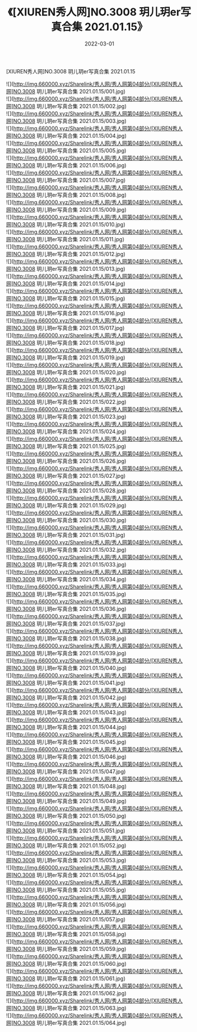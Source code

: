﻿---
layout: post
title:  《[XIUREN秀人网]NO.3008 玥儿玥er写真合集 2021.01.15》
date:   2022-03-01
img: http://img.660000.xyz/Sharelink/秀人网/秀人网第04部分/[XIUREN秀人网]NO.3008 玥儿玥er写真合集 2021.01.15/000.jpg
categories: [美女, 清纯, 唯美]
---

[XIUREN秀人网]NO.3008 玥儿玥er写真合集 2021.01.15

 ![](http://img.660000.xyz/Sharelink/秀人网/秀人网第04部分/[XIUREN秀人网]NO.3008 玥儿玥er写真合集 2021.01.15/001.jpg) <br>![](http://img.660000.xyz/Sharelink/秀人网/秀人网第04部分/[XIUREN秀人网]NO.3008 玥儿玥er写真合集 2021.01.15/002.jpg) <br>![](http://img.660000.xyz/Sharelink/秀人网/秀人网第04部分/[XIUREN秀人网]NO.3008 玥儿玥er写真合集 2021.01.15/003.jpg) <br>![](http://img.660000.xyz/Sharelink/秀人网/秀人网第04部分/[XIUREN秀人网]NO.3008 玥儿玥er写真合集 2021.01.15/004.jpg) <br>![](http://img.660000.xyz/Sharelink/秀人网/秀人网第04部分/[XIUREN秀人网]NO.3008 玥儿玥er写真合集 2021.01.15/005.jpg) <br>![](http://img.660000.xyz/Sharelink/秀人网/秀人网第04部分/[XIUREN秀人网]NO.3008 玥儿玥er写真合集 2021.01.15/006.jpg) <br>![](http://img.660000.xyz/Sharelink/秀人网/秀人网第04部分/[XIUREN秀人网]NO.3008 玥儿玥er写真合集 2021.01.15/007.jpg) <br>![](http://img.660000.xyz/Sharelink/秀人网/秀人网第04部分/[XIUREN秀人网]NO.3008 玥儿玥er写真合集 2021.01.15/008.jpg) <br>![](http://img.660000.xyz/Sharelink/秀人网/秀人网第04部分/[XIUREN秀人网]NO.3008 玥儿玥er写真合集 2021.01.15/009.jpg) <br>![](http://img.660000.xyz/Sharelink/秀人网/秀人网第04部分/[XIUREN秀人网]NO.3008 玥儿玥er写真合集 2021.01.15/010.jpg) <br>![](http://img.660000.xyz/Sharelink/秀人网/秀人网第04部分/[XIUREN秀人网]NO.3008 玥儿玥er写真合集 2021.01.15/011.jpg) <br>![](http://img.660000.xyz/Sharelink/秀人网/秀人网第04部分/[XIUREN秀人网]NO.3008 玥儿玥er写真合集 2021.01.15/012.jpg) <br>![](http://img.660000.xyz/Sharelink/秀人网/秀人网第04部分/[XIUREN秀人网]NO.3008 玥儿玥er写真合集 2021.01.15/013.jpg) <br>![](http://img.660000.xyz/Sharelink/秀人网/秀人网第04部分/[XIUREN秀人网]NO.3008 玥儿玥er写真合集 2021.01.15/014.jpg) <br>![](http://img.660000.xyz/Sharelink/秀人网/秀人网第04部分/[XIUREN秀人网]NO.3008 玥儿玥er写真合集 2021.01.15/015.jpg) <br>![](http://img.660000.xyz/Sharelink/秀人网/秀人网第04部分/[XIUREN秀人网]NO.3008 玥儿玥er写真合集 2021.01.15/016.jpg) <br>![](http://img.660000.xyz/Sharelink/秀人网/秀人网第04部分/[XIUREN秀人网]NO.3008 玥儿玥er写真合集 2021.01.15/017.jpg) <br>![](http://img.660000.xyz/Sharelink/秀人网/秀人网第04部分/[XIUREN秀人网]NO.3008 玥儿玥er写真合集 2021.01.15/018.jpg) <br>![](http://img.660000.xyz/Sharelink/秀人网/秀人网第04部分/[XIUREN秀人网]NO.3008 玥儿玥er写真合集 2021.01.15/019.jpg) <br>![](http://img.660000.xyz/Sharelink/秀人网/秀人网第04部分/[XIUREN秀人网]NO.3008 玥儿玥er写真合集 2021.01.15/020.jpg) <br>![](http://img.660000.xyz/Sharelink/秀人网/秀人网第04部分/[XIUREN秀人网]NO.3008 玥儿玥er写真合集 2021.01.15/021.jpg) <br>![](http://img.660000.xyz/Sharelink/秀人网/秀人网第04部分/[XIUREN秀人网]NO.3008 玥儿玥er写真合集 2021.01.15/022.jpg) <br>![](http://img.660000.xyz/Sharelink/秀人网/秀人网第04部分/[XIUREN秀人网]NO.3008 玥儿玥er写真合集 2021.01.15/023.jpg) <br>![](http://img.660000.xyz/Sharelink/秀人网/秀人网第04部分/[XIUREN秀人网]NO.3008 玥儿玥er写真合集 2021.01.15/024.jpg) <br>![](http://img.660000.xyz/Sharelink/秀人网/秀人网第04部分/[XIUREN秀人网]NO.3008 玥儿玥er写真合集 2021.01.15/025.jpg) <br>![](http://img.660000.xyz/Sharelink/秀人网/秀人网第04部分/[XIUREN秀人网]NO.3008 玥儿玥er写真合集 2021.01.15/026.jpg) <br>![](http://img.660000.xyz/Sharelink/秀人网/秀人网第04部分/[XIUREN秀人网]NO.3008 玥儿玥er写真合集 2021.01.15/027.jpg) <br>![](http://img.660000.xyz/Sharelink/秀人网/秀人网第04部分/[XIUREN秀人网]NO.3008 玥儿玥er写真合集 2021.01.15/028.jpg) <br>![](http://img.660000.xyz/Sharelink/秀人网/秀人网第04部分/[XIUREN秀人网]NO.3008 玥儿玥er写真合集 2021.01.15/029.jpg) <br>![](http://img.660000.xyz/Sharelink/秀人网/秀人网第04部分/[XIUREN秀人网]NO.3008 玥儿玥er写真合集 2021.01.15/030.jpg) <br>![](http://img.660000.xyz/Sharelink/秀人网/秀人网第04部分/[XIUREN秀人网]NO.3008 玥儿玥er写真合集 2021.01.15/031.jpg) <br>![](http://img.660000.xyz/Sharelink/秀人网/秀人网第04部分/[XIUREN秀人网]NO.3008 玥儿玥er写真合集 2021.01.15/032.jpg) <br>![](http://img.660000.xyz/Sharelink/秀人网/秀人网第04部分/[XIUREN秀人网]NO.3008 玥儿玥er写真合集 2021.01.15/033.jpg) <br>![](http://img.660000.xyz/Sharelink/秀人网/秀人网第04部分/[XIUREN秀人网]NO.3008 玥儿玥er写真合集 2021.01.15/034.jpg) <br>![](http://img.660000.xyz/Sharelink/秀人网/秀人网第04部分/[XIUREN秀人网]NO.3008 玥儿玥er写真合集 2021.01.15/035.jpg) <br>![](http://img.660000.xyz/Sharelink/秀人网/秀人网第04部分/[XIUREN秀人网]NO.3008 玥儿玥er写真合集 2021.01.15/036.jpg) <br>![](http://img.660000.xyz/Sharelink/秀人网/秀人网第04部分/[XIUREN秀人网]NO.3008 玥儿玥er写真合集 2021.01.15/037.jpg) <br>![](http://img.660000.xyz/Sharelink/秀人网/秀人网第04部分/[XIUREN秀人网]NO.3008 玥儿玥er写真合集 2021.01.15/038.jpg) <br>![](http://img.660000.xyz/Sharelink/秀人网/秀人网第04部分/[XIUREN秀人网]NO.3008 玥儿玥er写真合集 2021.01.15/039.jpg) <br>![](http://img.660000.xyz/Sharelink/秀人网/秀人网第04部分/[XIUREN秀人网]NO.3008 玥儿玥er写真合集 2021.01.15/040.jpg) <br>![](http://img.660000.xyz/Sharelink/秀人网/秀人网第04部分/[XIUREN秀人网]NO.3008 玥儿玥er写真合集 2021.01.15/041.jpg) <br>![](http://img.660000.xyz/Sharelink/秀人网/秀人网第04部分/[XIUREN秀人网]NO.3008 玥儿玥er写真合集 2021.01.15/042.jpg) <br>![](http://img.660000.xyz/Sharelink/秀人网/秀人网第04部分/[XIUREN秀人网]NO.3008 玥儿玥er写真合集 2021.01.15/043.jpg) <br>![](http://img.660000.xyz/Sharelink/秀人网/秀人网第04部分/[XIUREN秀人网]NO.3008 玥儿玥er写真合集 2021.01.15/044.jpg) <br>![](http://img.660000.xyz/Sharelink/秀人网/秀人网第04部分/[XIUREN秀人网]NO.3008 玥儿玥er写真合集 2021.01.15/045.jpg) <br>![](http://img.660000.xyz/Sharelink/秀人网/秀人网第04部分/[XIUREN秀人网]NO.3008 玥儿玥er写真合集 2021.01.15/046.jpg) <br>![](http://img.660000.xyz/Sharelink/秀人网/秀人网第04部分/[XIUREN秀人网]NO.3008 玥儿玥er写真合集 2021.01.15/047.jpg) <br>![](http://img.660000.xyz/Sharelink/秀人网/秀人网第04部分/[XIUREN秀人网]NO.3008 玥儿玥er写真合集 2021.01.15/048.jpg) <br>![](http://img.660000.xyz/Sharelink/秀人网/秀人网第04部分/[XIUREN秀人网]NO.3008 玥儿玥er写真合集 2021.01.15/049.jpg) <br>![](http://img.660000.xyz/Sharelink/秀人网/秀人网第04部分/[XIUREN秀人网]NO.3008 玥儿玥er写真合集 2021.01.15/050.jpg) <br>![](http://img.660000.xyz/Sharelink/秀人网/秀人网第04部分/[XIUREN秀人网]NO.3008 玥儿玥er写真合集 2021.01.15/051.jpg) <br>![](http://img.660000.xyz/Sharelink/秀人网/秀人网第04部分/[XIUREN秀人网]NO.3008 玥儿玥er写真合集 2021.01.15/052.jpg) <br>![](http://img.660000.xyz/Sharelink/秀人网/秀人网第04部分/[XIUREN秀人网]NO.3008 玥儿玥er写真合集 2021.01.15/053.jpg) <br>![](http://img.660000.xyz/Sharelink/秀人网/秀人网第04部分/[XIUREN秀人网]NO.3008 玥儿玥er写真合集 2021.01.15/054.jpg) <br>![](http://img.660000.xyz/Sharelink/秀人网/秀人网第04部分/[XIUREN秀人网]NO.3008 玥儿玥er写真合集 2021.01.15/055.jpg) <br>![](http://img.660000.xyz/Sharelink/秀人网/秀人网第04部分/[XIUREN秀人网]NO.3008 玥儿玥er写真合集 2021.01.15/056.jpg) <br>![](http://img.660000.xyz/Sharelink/秀人网/秀人网第04部分/[XIUREN秀人网]NO.3008 玥儿玥er写真合集 2021.01.15/057.jpg) <br>![](http://img.660000.xyz/Sharelink/秀人网/秀人网第04部分/[XIUREN秀人网]NO.3008 玥儿玥er写真合集 2021.01.15/058.jpg) <br>![](http://img.660000.xyz/Sharelink/秀人网/秀人网第04部分/[XIUREN秀人网]NO.3008 玥儿玥er写真合集 2021.01.15/059.jpg) <br>![](http://img.660000.xyz/Sharelink/秀人网/秀人网第04部分/[XIUREN秀人网]NO.3008 玥儿玥er写真合集 2021.01.15/060.jpg) <br>![](http://img.660000.xyz/Sharelink/秀人网/秀人网第04部分/[XIUREN秀人网]NO.3008 玥儿玥er写真合集 2021.01.15/061.jpg) <br>![](http://img.660000.xyz/Sharelink/秀人网/秀人网第04部分/[XIUREN秀人网]NO.3008 玥儿玥er写真合集 2021.01.15/062.jpg) <br>![](http://img.660000.xyz/Sharelink/秀人网/秀人网第04部分/[XIUREN秀人网]NO.3008 玥儿玥er写真合集 2021.01.15/063.jpg) <br>![](http://img.660000.xyz/Sharelink/秀人网/秀人网第04部分/[XIUREN秀人网]NO.3008 玥儿玥er写真合集 2021.01.15/064.jpg) <br>